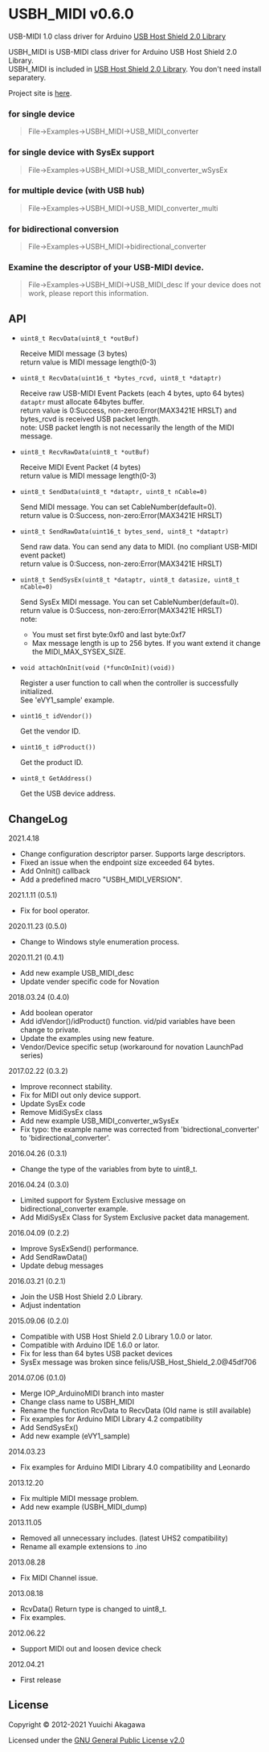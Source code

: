 # USBH_MIDI v0.6.0

USB-MIDI 1.0 class driver for Arduino [USB Host Shield 2.0 Library][UHS2]

USBH_MIDI is USB-MIDI class driver for Arduino USB Host Shield 2.0 Library.  
USBH_MIDI is included in [USB Host Shield 2.0 Library][UHS2]. You don't need install separatery.

Project site is [here][GHP].

### for single device
> File->Examples->USBH_MIDI->USB_MIDI_converter

### for single device with SysEx support
> File->Examples->USBH_MIDI->USB_MIDI_converter_wSysEx

### for multiple device (with USB hub)
> File->Examples->USBH_MIDI->USB_MIDI_converter_multi

### for bidirectional conversion
> File->Examples->USBH_MIDI->bidirectional_converter

### Examine the descriptor of your USB-MIDI device.
> File->Examples->USBH_MIDI->USB_MIDI_desc
If your device does not work, please report this information.

## API

- `uint8_t RecvData(uint8_t *outBuf)`

  Receive MIDI message (3 bytes)  
  return value is MIDI message length(0-3)

- `uint8_t RecvData(uint16_t *bytes_rcvd, uint8_t *dataptr)`

  Receive raw USB-MIDI Event Packets (each 4 bytes, upto 64 bytes)  
  `dataptr` must allocate 64bytes buffer.  
  return value is 0:Success, non-zero:Error(MAX3421E HRSLT) and bytes_rcvd is received USB packet length.  
  note: USB packet length is not necessarily the length of the MIDI message.

- `uint8_t RecvRawData(uint8_t *outBuf)`

  Receive MIDI Event Packet (4 bytes)  
  return value is MIDI message length(0-3)

- `uint8_t SendData(uint8_t *dataptr, uint8_t nCable=0)`

  Send MIDI message. You can set CableNumber(default=0).  
  return value is 0:Success, non-zero:Error(MAX3421E HRSLT)

- `uint8_t SendRawData(uint16_t bytes_send, uint8_t *dataptr)`

  Send raw data. You can send any data to MIDI. (no compliant USB-MIDI event packet)  
  return value is 0:Success, non-zero:Error(MAX3421E HRSLT)

- `uint8_t SendSysEx(uint8_t *dataptr, uint8_t datasize, uint8_t nCable=0)`

  Send SysEx MIDI message. You can set CableNumber(default=0).  
  return value is 0:Success, non-zero:Error(MAX3421E HRSLT)  
  note:
  - You must set first byte:0xf0 and last byte:0xf7
  - Max message length is up to 256 bytes. If you want extend it change the MIDI_MAX_SYSEX_SIZE.

- `void attachOnInit(void (*funcOnInit)(void))`

  Register a user function to call when the controller is successfully initialized.  
  See 'eVY1_sample' example.

- `uint16_t idVendor())`

  Get the vendor ID.

- `uint16_t idProduct())`

  Get the product ID.

- `uint8_t GetAddress()`

  Get the USB device address.

## ChangeLog
2021.4.18 
* Change configuration descriptor parser. Supports large descriptors.
* Fixed an issue when the endpoint size exceeded 64 bytes.
* Add OnInit() callback
* Add a predefined macro "USBH_MIDI_VERSION".

2021.1.11 (0.5.1)
* Fix for bool operator.

2020.11.23 (0.5.0)
* Change to Windows style enumeration process.

2020.11.21 (0.4.1)
* Add new example USB_MIDI_desc
* Update vender specific code for Novation

2018.03.24 (0.4.0)
* Add boolean operator
* Add idVendor()/idProduct() function. vid/pid variables have been change to private.
* Update the examples using new feature.
* Vendor/Device specific setup (workaround for novation LaunchPad series)

2017.02.22 (0.3.2)
* Improve reconnect stability.
* Fix for MIDI out only device support. 
* Update SysEx code
* Remove MidiSysEx class
* Add new example USB_MIDI_converter_wSysEx
* Fix typo: the example name was corrected from 'bidrectional_converter' to 'bidirectional_converter'.

2016.04.26 (0.3.1)
* Change the type of the variables from byte to uint8_t.

2016.04.24 (0.3.0)
* Limited support for System Exclusive message on bidirectional_converter example.
* Add MidiSysEx Class for System Exclusive packet data management.

2016.04.09 (0.2.2)
* Improve SysExSend() performance.
* Add SendRawData()
* Update debug messages

2016.03.21 (0.2.1)
* Join the USB Host Shield 2.0 Library.
* Adjust indentation

2015.09.06 (0.2.0)
* Compatible with USB Host Shield 2.0 Library 1.0.0 or lator.
* Compatible with Arduino IDE 1.6.0 or lator.
* Fix for less than 64 bytes USB packet devices
* SysEx message was broken since felis/USB_Host_Shield_2.0@45df706

2014.07.06 (0.1.0)
* Merge IOP_ArduinoMIDI branch into master
* Change class name to USBH_MIDI
* Rename the function RcvData to RecvData (Old name is still available)
* Fix examples for Arduino MIDI Library 4.2 compatibility
* Add SendSysEx()
* Add new example (eVY1_sample)

2014.03.23
* Fix examples for Arduino MIDI Library 4.0 compatibility and Leonardo

2013.12.20
* Fix multiple MIDI message problem.
* Add new example (USBH_MIDI_dump)

2013.11.05
* Removed all unnecessary includes. (latest UHS2 compatibility)
* Rename all example extensions to .ino

2013.08.28
* Fix MIDI Channel issue.

2013.08.18  
* RcvData() Return type is changed to uint8_t.
* Fix examples.

2012.06.22  
* Support MIDI out and loosen device check

2012.04.21  
* First release


## License

Copyright &copy; 2012-2021 Yuuichi Akagawa

Licensed under the [GNU General Public License v2.0][GPL2]

[GPL2]: http://www.gnu.org/licenses/gpl2.html
[wiki]: https://github.com/YuuichiAkagawa/USBH_MIDI/wiki
[UHS2]: https://github.com/felis/USB_Host_Shield_2.0
[GHP]: http://yuuichiakagawa.github.io/USBH_MIDI/
